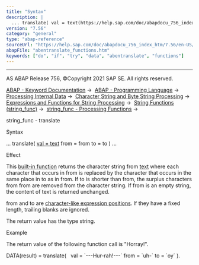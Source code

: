 ```yaml
---
title: "Syntax"
description: |
  ... translate( val = text(https://help.sap.com/doc/abapdocu_756_index_htm/7.56/en-US/abenstring_functions_val.htm) from = from to = to ) ... Effect This built-in function(https://help.sap.com/doc/abapdocu_756_index_htm/7.56/en-US/abenbuilt_in_functions.htm) returns the character string from tex
version: "7.56"
category: "general"
type: "abap-reference"
sourceUrl: "https://help.sap.com/doc/abapdocu_756_index_htm/7.56/en-US/abentranslate_functions.htm"
abapFile: "abentranslate_functions.htm"
keywords: ["do", "if", "try", "data", "abentranslate", "functions"]
---
```


* * *

AS ABAP Release 756, ©Copyright 2021 SAP SE. All rights reserved.

[ABAP - Keyword Documentation](https://help.sap.com/doc/abapdocu_756_index_htm/7.56/en-US/abenabap.htm) →  [ABAP - Programming Language](https://help.sap.com/doc/abapdocu_756_index_htm/7.56/en-US/abenabap_reference.htm) →  [Processing Internal Data](https://help.sap.com/doc/abapdocu_756_index_htm/7.56/en-US/abenabap_data_working.htm) →  [Character String and Byte String Processing](https://help.sap.com/doc/abapdocu_756_index_htm/7.56/en-US/abenabap_data_string.htm) →  [Expressions and Functions for String Processing](https://help.sap.com/doc/abapdocu_756_index_htm/7.56/en-US/abenstring_processing_expr_func.htm) →  [String Functions (string\_func)](https://help.sap.com/doc/abapdocu_756_index_htm/7.56/en-US/abenstring_functions.htm) →  [string\_func - Processing Functions](https://help.sap.com/doc/abapdocu_756_index_htm/7.56/en-US/abenprocess_functions.htm) → 

string\_func - translate

Syntax

... translate( [val = text](https://help.sap.com/doc/abapdocu_756_index_htm/7.56/en-US/abenstring_functions_val.htm) from = from to = to ) ...

Effect

This [built-in function](https://help.sap.com/doc/abapdocu_756_index_htm/7.56/en-US/abenbuilt_in_functions.htm) returns the character string from [text](https://help.sap.com/doc/abapdocu_756_index_htm/7.56/en-US/abenstring_functions_val.htm) where each character that occurs in from is replaced by the character that occurs in the same place in to as in from. If to is shorter than from, the surplus characters from from are removed from the character string. If from is an empty string, the content of text is returned unchanged.

from and to are [character-like expression positions](https://help.sap.com/doc/abapdocu_756_index_htm/7.56/en-US/abencharlike_expr_position_glosry.htm "Glossary Entry"). If they have a fixed length, trailing blanks are ignored.

The return value has the type string.

Example

The return value of the following function call is "Horray!".

DATA(result) = translate(
  val = \`---Hur-rah!---\` from = \`uh-\` to = \`oy\` ).